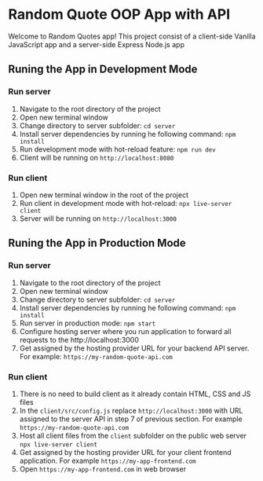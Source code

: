 # Random Quote OOP App with API

Welcome to Random Quotes app!
This project consist of a client-side Vanilla JavaScript app and a server-side Express Node.js app

## Runing the App in Development Mode

### Run server

1. Navigate to the root directory of the project
2. Open new terminal window
3. Change directory to server subfolder:
   `cd server`
4. Install server dependencies by running he following command:
   `npm install`
5. Run development mode with hot-reload feature:
   `npm run dev`
6. Client will be running on `http://localhost:8080`

### Run client

1. Open new terminal window in the root of the project
2. Run client in development mode with hot-reload:
   `npx live-server client`
3. Server will be running on `http://localhost:3000`

## Runing the App in Production Mode

### Run server

1. Navigate to the root directory of the project
2. Open new terminal window
3. Change directory to server subfolder:
   `cd server`
4. Install server dependencies by running he following command:
   `npm install`
5. Run server in production mode:
   `npm start`
6. Configure hosting server where you run application to forward all requests to the
   http://localhost:3000
7. Get assigned by the hosting provider URL for your backend API server. For example:
   `https://my-random-quote-api.com`

### Run client

1. There is no need to build client as it already contain HTML, CSS and JS files
2. In the `client/src/config.js` replace `http://localhost:3000` with URL assigned to the server API in step 7 of previous section. For example `https://my-random-quote-api.com`
3. Host all client files from the `client` subfolder on the public web server
   `npx live-server client`
4. Get assigned by the hosting provider URL for your client frontend application.
   For example `https://my-app-frontend.com`
5. Open `https://my-app-frontend.com` in web browser
